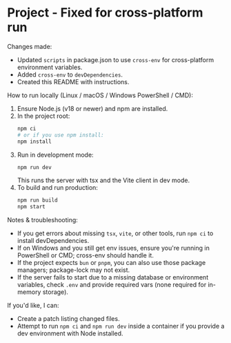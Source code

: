 # Project - Fixed for cross-platform run

Changes made:
- Updated `scripts` in package.json to use `cross-env` for cross-platform environment variables.
- Added `cross-env` to `devDependencies`.
- Created this README with instructions.

How to run locally (Linux / macOS / Windows PowerShell / CMD):
1. Ensure Node.js (v18 or newer) and npm are installed.
2. In the project root:
   ```bash
   npm ci
   # or if you use npm install:
   npm install
   ```
3. Run in development mode:
   ```bash
   npm run dev
   ```
   This runs the server with tsx and the Vite client in dev mode.
4. To build and run production:
   ```bash
   npm run build
   npm start
   ```

Notes & troubleshooting:
- If you get errors about missing `tsx`, `vite`, or other tools, run `npm ci` to install devDependencies.
- If on Windows and you still get env issues, ensure you're running in PowerShell or CMD; cross-env should handle it.
- If the project expects `bun` or `pnpm`, you can also use those package managers; package-lock may not exist.
- If the server fails to start due to a missing database or environment variables, check `.env` and provide required vars (none required for in-memory storage).

If you'd like, I can:
- Create a patch listing changed files.
- Attempt to run `npm ci` and `npm run dev` inside a container if you provide a dev environment with Node installed.
